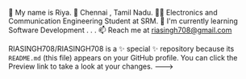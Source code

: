 👋 My name is Riya.
📍  Chennai , Tamil Nadu.
👨‍🎓 Electronics and Communication Engineering Student at SRM.
🌱 I'm currently learning Software  Development . . .
📫 Reach me at riasingh708@gmail.com

RIASINGH708/RIASINGH708 is a ✨ special ✨ repository because its `README.md` (this file) appears on your GitHub profile.
You can click the Preview link to take a look at your changes.
--->
